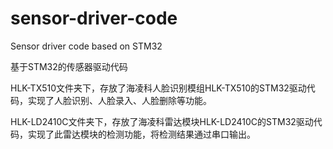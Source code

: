 # sensor-driver-code
 Sensor driver code based on STM32

基于STM32的传感器驱动代码

HLK-TX510文件夹下，存放了海凌科人脸识别模组HLK-TX510的STM32驱动代码，实现了人脸识别、人脸录入、人脸删除等功能。

HLK-LD2410C文件夹下，存放了海凌科雷达模块HLK-LD2410C的STM32驱动代码，实现了此雷达模块的检测功能，将检测结果通过串口输出。
